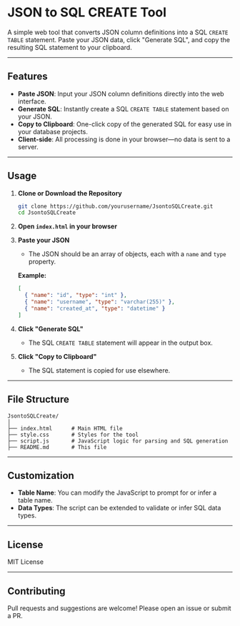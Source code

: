 # JSON to SQL CREATE Tool

A simple web tool that converts JSON column definitions into a SQL `CREATE TABLE` statement. Paste your JSON data, click "Generate SQL", and copy the resulting SQL statement to your clipboard.

---

## Features

- **Paste JSON**: Input your JSON column definitions directly into the web interface.
- **Generate SQL**: Instantly create a SQL `CREATE TABLE` statement based on your JSON.
- **Copy to Clipboard**: One-click copy of the generated SQL for easy use in your database projects.
- **Client-side**: All processing is done in your browser—no data is sent to a server.

---

## Usage

1. **Clone or Download the Repository**
   ```sh
   git clone https://github.com/yourusername/JsontoSQLCreate.git
   cd JsontoSQLCreate
   ```

2. **Open `index.html` in your browser**

3. **Paste your JSON**
   - The JSON should be an array of objects, each with a `name` and `type` property.

   **Example:**
   ```json
   [
     { "name": "id", "type": "int" },
     { "name": "username", "type": "varchar(255)" },
     { "name": "created_at", "type": "datetime" }
   ]
   ```

4. **Click "Generate SQL"**
   - The SQL `CREATE TABLE` statement will appear in the output box.

5. **Click "Copy to Clipboard"**
   - The SQL statement is copied for use elsewhere.

---

## File Structure

```
JsontoSQLCreate/
│
├── index.html      # Main HTML file
├── style.css       # Styles for the tool
├── script.js       # JavaScript logic for parsing and SQL generation
├── README.md       # This file
```

---

## Customization

- **Table Name**: You can modify the JavaScript to prompt for or infer a table name.
- **Data Types**: The script can be extended to validate or infer SQL data types.

---

## License

MIT License

---

## Contributing

Pull requests and suggestions are welcome! Please open an issue or submit a PR.

